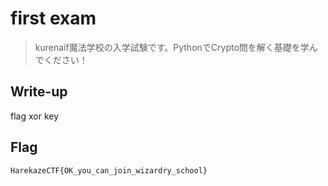 # first exam

> kurenaif魔法学校の入学試験です。PythonでCrypto問を解く基礎を学んでください！

## Write-up

flag xor key

## Flag

`HarekazeCTF{OK_you_can_join_wizardry_school}`

